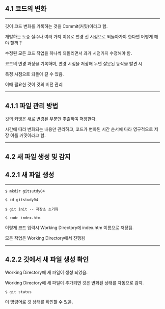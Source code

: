 ## 4.1 코드의 변화

_______________________________________________________________________________________

깃이 코드 변화를 기록하는 것을 Commit(커밋)이라고 함.

개발하는 도중 실수나 여러 가지 이유로 변경 전 시점으로 되돌아가야 한다면 어떻게 해야 할까 ?

수정된 모든 코드 작업을 하나씩 되돌리면서 과거 시점가지 수정해야 함.

코드의 변경 과정을 기록하며, 변경 시점을 저장해 두면 잘못된 동작을 발견 시

특정 시점으로 되돌아 갈 수 있음.

이때 필요한 것이 깃의 버전 관리
_______________________________________________________________________________________

## 4.1.1 파일 관리 방법

깃의 커밋은 새로 변경된 부분만 추출하여 저장한다.

시간에 따라 변화되는 내용만 관리하고, 코드가 변화된 시간 순서에 다라 영구적으로 저장 이를 커밋이라고 함.

_______________________________________________________________________________________

## 4.2 새 파일 생성 및 감지
## 4.2.1 새 파일 생성

_______________________________________________________________________________________
```
$ mkdir gitsutdy04

$ cd gitstudy04

$ git init -- 저장소 초기화

$ code index.htm
```
이렇게 코드 입력시 Working Directory에 index.htm 이름으로 저장됨.

모든 작업은 Working Directory에서 진행됨

_______________________________________________________________________________________

## 4.2.2 깃에서 새 파일 생성 확인

Working Directory에 새 파일이 생성 되었음. 

Working Directory에 새 파일이 추가되면 깃은 변화된 상태를 자동으로 감지.

```
$ git status
```

이 명령어로 깃 상태를 확인할 수 있음.
